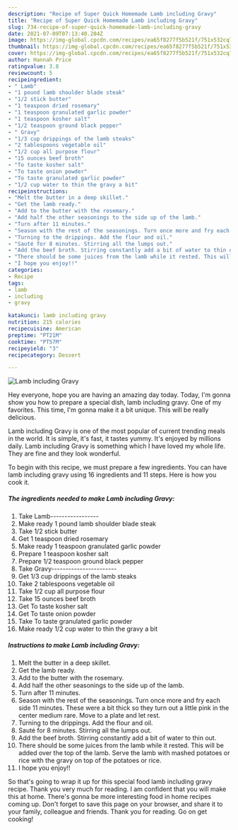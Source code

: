 ```yaml
---
description: "Recipe of Super Quick Homemade Lamb including Gravy"
title: "Recipe of Super Quick Homemade Lamb including Gravy"
slug: 734-recipe-of-super-quick-homemade-lamb-including-gravy
date: 2021-07-09T07:13:40.204Z
image: https://img-global.cpcdn.com/recipes/ea65f8277f5b521f/751x532cq70/lamb-including-gravy-recipe-main-photo.jpg
thumbnail: https://img-global.cpcdn.com/recipes/ea65f8277f5b521f/751x532cq70/lamb-including-gravy-recipe-main-photo.jpg
cover: https://img-global.cpcdn.com/recipes/ea65f8277f5b521f/751x532cq70/lamb-including-gravy-recipe-main-photo.jpg
author: Hannah Price
ratingvalue: 3.8
reviewcount: 5
recipeingredient:
- " Lamb"
- "1 pound lamb shoulder blade steak"
- "1/2 stick butter"
- "1 teaspoon dried rosemary"
- "1 teaspoon granulated garlic powder"
- "1 teaspoon kosher salt"
- "1/2 teaspoon ground black pepper"
- " Gravy"
- "1/3 cup drippings of the lamb steaks"
- "2 tablespoons vegetable oil"
- "1/2 cup all purpose flour"
- "15 ounces beef broth"
- "To taste kosher salt"
- "To taste onion powder"
- "To taste granulated garlic powder"
- "1/2 cup water to thin the gravy a bit"
recipeinstructions:
- "Melt the butter in a deep skillet."
- "Get the lamb ready."
- "Add to the butter with the rosemary."
- "Add half the other seasonings to the side up of the lamb."
- "Turn after 11 minutes."
- "Season with the rest of the seasonings. Turn once more and fry each side 11 minutes. These were a bit thick so they turn out a little pink in the center medium rare. Move to a plate and let rest."
- "Turning to the drippings. Add the flour and oil."
- "Sauté for 8 minutes. Stirring all the lumps out."
- "Add the beef broth. Stirring constantly add a bit of water to thin out."
- "There should be some juices from the lamb while it rested. This will be added over the top of the lamb. Serve the lamb with mashed potatoes or rice with the gravy on top of the potatoes or rice."
- "I hope you enjoy!!"
categories:
- Recipe
tags:
- lamb
- including
- gravy

katakunci: lamb including gravy 
nutrition: 215 calories
recipecuisine: American
preptime: "PT21M"
cooktime: "PT57M"
recipeyield: "3"
recipecategory: Dessert

---
```



![Lamb including Gravy](https://img-global.cpcdn.com/recipes/ea65f8277f5b521f/751x532cq70/lamb-including-gravy-recipe-main-photo.jpg)

Hey everyone, hope you are having an amazing day today. Today, I'm gonna show you how to prepare a special dish, lamb including gravy. One of my favorites. This time, I'm gonna make it a bit unique. This will be really delicious.



Lamb including Gravy is one of the most popular of current trending meals in the world. It is simple, it's fast, it tastes yummy. It's enjoyed by millions daily. Lamb including Gravy is something which I have loved my whole life. They are fine and they look wonderful.


To begin with this recipe, we must prepare a few ingredients. You can have lamb including gravy using 16 ingredients and 11 steps. Here is how you cook it.

<!--inarticleads1-->

##### The ingredients needed to make Lamb including Gravy:

1. Take  Lamb-----------------
1. Make ready 1 pound lamb shoulder blade steak
1. Take 1/2 stick butter
1. Get 1 teaspoon dried rosemary
1. Make ready 1 teaspoon granulated garlic powder
1. Prepare 1 teaspoon kosher salt
1. Prepare 1/2 teaspoon ground black pepper
1. Take  Gravy-----------------------
1. Get 1/3 cup drippings of the lamb steaks
1. Take 2 tablespoons vegetable oil
1. Take 1/2 cup all purpose flour
1. Take 15 ounces beef broth
1. Get To taste kosher salt
1. Get To taste onion powder
1. Take To taste granulated garlic powder
1. Make ready 1/2 cup water to thin the gravy a bit




<!--inarticleads2-->

##### Instructions to make Lamb including Gravy:

1. Melt the butter in a deep skillet.
1. Get the lamb ready.
1. Add to the butter with the rosemary.
1. Add half the other seasonings to the side up of the lamb.
1. Turn after 11 minutes.
1. Season with the rest of the seasonings. Turn once more and fry each side 11 minutes. These were a bit thick so they turn out a little pink in the center medium rare. Move to a plate and let rest.
1. Turning to the drippings. Add the flour and oil.
1. Sauté for 8 minutes. Stirring all the lumps out.
1. Add the beef broth. Stirring constantly add a bit of water to thin out.
1. There should be some juices from the lamb while it rested. This will be added over the top of the lamb. Serve the lamb with mashed potatoes or rice with the gravy on top of the potatoes or rice.
1. I hope you enjoy!!




So that's going to wrap it up for this special food lamb including gravy recipe. Thank you very much for reading. I am confident that you will make this at home. There's gonna be more interesting food in home recipes coming up. Don't forget to save this page on your browser, and share it to your family, colleague and friends. Thank you for reading. Go on get cooking!

